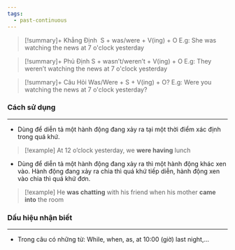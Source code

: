 ```yaml
---
tags:
  - past-continuous
---
```

> [!summary]+ Khẳng Định
> 	 S + was/were + V(ing) + O
> E.g: She was watching the news at 7 o'clock yesterday

> [!summary]+ Phủ Định
> 	S + wasn’t/weren’t + V(ing) + O
> E.g: They weren’t watching the news at 7 o'clock yesterday

> [!summary]+ Câu Hỏi
> 	Was/Were + S + V(ing) + O?
> E.g: Were you watching the news at 7 o'clock yesterday?

### Cách sử dụng
---
- Dùng để diễn tả một hành động đang xảy ra tại một thời điểm xác định trong quá khứ.
> [!example] At 12 o’clock yesterday, we **were having** lunch
- Dùng để diễn tả một hành động đang xảy ra thì một hành động khác xen vào. Hành động đang xảy ra chia thì quá khứ tiếp diễn, hành động xen vào chia thì quá khứ đơn.
> [!example] He **was chatting** with his friend when his mother **came into** the room

### Dấu hiệu nhận biết
---
- Trong câu có những từ: While, when, as, at 10:00 (giờ) last night,...